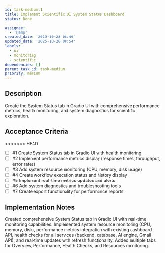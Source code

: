 ```yaml
---
id: task-medium.1
title: Implement Scientific UI System Status Dashboard
status: Done

assignee:
  - '@amp'
created_date: '2025-10-28 08:49'
updated_date: '2025-10-28 08:54'
labels:
  - ui
  - monitoring
  - scientific
dependencies: []
parent_task_id: task-medium
priority: medium
---
```


## Description

<!-- SECTION:DESCRIPTION:BEGIN -->
Create the System Status tab in Gradio UI with comprehensive performance metrics, health monitoring, and system diagnostics for scientific exploration.
<!-- SECTION:DESCRIPTION:END -->

## Acceptance Criteria
<!-- AC:BEGIN -->
<<<<<<< HEAD
- [ ] #1 Create System Status tab in Gradio UI with health monitoring
- [ ] #2 Implement performance metrics display (response times, throughput, error rates)
- [ ] #3 Add system resource monitoring (CPU, memory, disk usage)
- [ ] #4 Create workflow execution status and history display
- [ ] #5 Implement real-time metrics updates and alerts
- [ ] #6 Add system diagnostics and troubleshooting tools
- [ ] #7 Create export functionality for performance reports
## Implementation Notes

<!-- SECTION:NOTES:BEGIN -->
Created comprehensive System Status tab in Gradio UI with real-time monitoring capabilities. Implemented system resource monitoring (CPU, memory, disk), performance metrics integration with existing dashboard API, health checks for all services (backend, database, AI engine, Gmail API), and real-time updates with refresh functionality. Added multiple tabs for Overview, Performance, Health Checks, and Resources monitoring.
<!-- SECTION:NOTES:END -->

